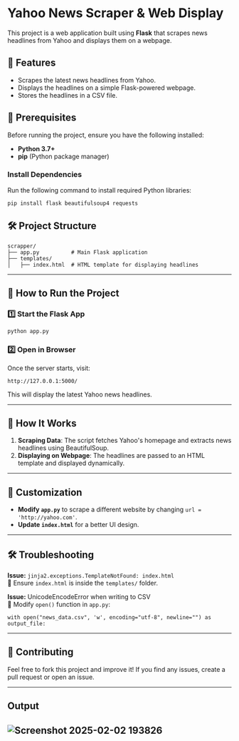 # Yahoo News Scraper & Web Display

This project is a web application built using **Flask** that scrapes news headlines from Yahoo and displays them on a webpage.

## 🚀 Features
- Scrapes the latest news headlines from Yahoo.
- Displays the headlines on a simple Flask-powered webpage.
- Stores the headlines in a CSV file.


## 📌 Prerequisites
Before running the project, ensure you have the following installed:

- **Python 3.7+**
- **pip** (Python package manager)

### Install Dependencies
Run the following command to install required Python libraries:

```
pip install flask beautifulsoup4 requests
```

## 🛠️ Project Structure
```
scrapper/
├── app.py          # Main Flask application
├── templates/
│   ├── index.html  # HTML template for displaying headlines

```

---

## 🔧 How to Run the Project

### 1️⃣ Start the Flask App
```
python app.py
```

### 2️⃣ Open in Browser
Once the server starts, visit:
```
http://127.0.0.1:5000/
```
This will display the latest Yahoo news headlines.

---

## 🔄 How It Works
1. **Scraping Data**: The script fetches Yahoo's homepage and extracts news headlines using BeautifulSoup.
2. **Displaying on Webpage**: The headlines are passed to an HTML template and displayed dynamically.

---

## 📝 Customization
- **Modify `app.py`** to scrape a different website by changing `url = 'http://yahoo.com'`.
- **Update `index.html`** for a better UI design.

---

## 🛠️ Troubleshooting
**Issue:** `jinja2.exceptions.TemplateNotFound: index.html`  
🔹 Ensure `index.html` is inside the `templates/` folder.

**Issue:** UnicodeEncodeError when writing to CSV  
🔹 Modify `open()` function in `app.py`:
```
with open("news_data.csv", 'w', encoding="utf-8", newline="") as output_file:
```

---

## 🤝 Contributing
Feel free to fork this project and improve it! If you find any issues, create a pull request or open an issue.

---
## Output 
![Screenshot 2025-02-02 193826](https://github.com/user-attachments/assets/0e7154da-893e-44c6-9436-717cf5b0ed59)
---
